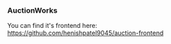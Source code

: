 ### AuctionWorks

You can find it's frontend here: https://github.com/henishpatel9045/auction-frontend
